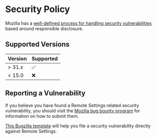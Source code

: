 # Security Policy

Mozilla has a [well-defined process for handling security vulnerabilities](https://www.mozilla.org/en-US/about/governance/policies/security-group/bugs/) based around responsible disclosure.

## Supported Versions

| Version | Supported          |
| ------- | ------------------ |
| > 31.x  | :white_check_mark: |
| < 15.0  | :x:                |

## Reporting a Vulnerability

If you believe you have found a Remote Settings related security vulnerability, you should visit the [Mozilla bug bounty program](https://www.mozilla.org/en-US/security/bug-bounty/) for information on how to submit them.

[This Bugzilla template](https://bugzilla.mozilla.org/enter_bug.cgi?assigned_to=mathieu%40mozilla.com&bug_ignored=0&bug_severity=--&bug_status=NEW&cf_fx_iteration=---&cf_fx_points=---&cf_status_firefox94=---&cf_status_firefox95=---&cf_status_firefox96=---&cf_status_firefox_esr91=---&cf_tracking_firefox94=---&cf_tracking_firefox95=---&cf_tracking_firefox96=---&cf_tracking_firefox_esr91=---&cf_tracking_firefox_relnote=---&cf_tracking_firefox_sumo=---&component=Server%3A%20Remote%20Settings&contenttypemethod=list&contenttypeselection=text%2Fplain&defined_groups=1&filed_via=standard_form&flag_type-37=X&flag_type-607=X&flag_type-708=X&flag_type-721=X&flag_type-737=X&flag_type-748=X&flag_type-787=X&flag_type-800=X&flag_type-803=X&flag_type-846=X&flag_type-864=X&flag_type-936=X&flag_type-947=X&form_name=enter_bug&groups=cloud-services-security&maketemplate=Remember%20values%20as%20bookmarkable%20template&op_sys=Unspecified&priority=--&product=Cloud%20Services&rep_platform=Unspecified&target_milestone=---&version=unspecified) will help you file a security vulnerability directly against Remote Settings.
